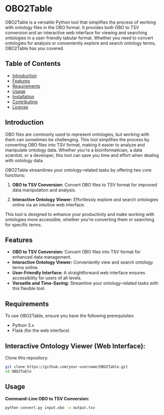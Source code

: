 # OBO2Table

OBO2Table is a versatile Python tool that simplifies the process of working with ontology files in the OBO format. It provides both OBO to TSV conversion and an interactive web interface for viewing and searching ontologies in a user-friendly tabular format. Whether you need to convert ontologies for analysis or conveniently explore and search ontology terms, OBO2Table has you covered.

## Table of Contents
- [Introduction](#introduction)
- [Features](#features)
- [Requirements](#requirements)
- [Usage](#usage)
- [Installation](#installation)
- [Contributing](#contributing)
- [License](#license)

## Introduction
OBO files are commonly used to represent ontologies, but working with them can sometimes be challenging. This tool simplifies the process by converting OBO files into TSV format, making it easier to analyze and manipulate ontology data. Whether you're a bioinformatician, a data scientist, or a developer, this tool can save you time and effort when dealing with ontology data.

OBO2Table streamlines your ontology-related tasks by offering two core functions:

1. **OBO to TSV Conversion:** Convert OBO files to TSV format for improved data manipulation and analysis.

2. **Interactive Ontology Viewer:** Effortlessly explore and search ontologies online via an intuitive web interface.

This tool is designed to enhance your productivity and make working with ontologies more accessible, whether you're converting them or searching for specific terms.

## Features

- **OBO to TSV Conversion:** Convert OBO files into TSV format for enhanced data management.
- **Interactive Ontology Viewer:** Conveniently view and search ontology terms online.
- **User-Friendly Interface:** A straightforward web interface ensures accessibility for users of all levels.
- **Versatile and Time-Saving:** Streamline your ontology-related tasks with this flexible tool.

## Requirements

To use OBO2Table, ensure you have the following prerequisites:

- Python 3.x
- Flask (for the web interface)
## Interactive Ontology Viewer (Web Interface):
Clone this repository:

```bash
git clone https://github.com/your-username/OBO2Table.git
cd OBO2Table
```
## Usage

**Command-Line OBO to TSV Conversion:**

```bash
python convert.py input.obo -o output.tsv



